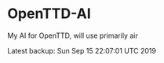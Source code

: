 # OpenTTD-AI
My AI for OpenTTD, will use primarily air

Latest backup: Sun Sep 15 22:07:01 UTC 2019
